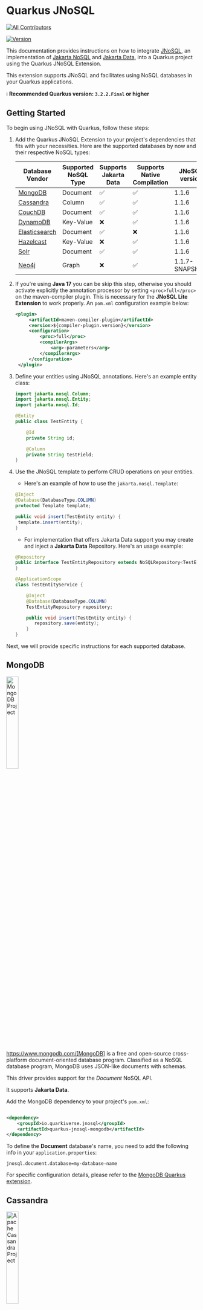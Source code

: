 # Quarkus JNoSQL

<!-- ALL-CONTRIBUTORS-BADGE:START - Do not remove or modify this section -->

[![All Contributors](https://img.shields.io/badge/all_contributors-1-orange.svg?style=flat-square)](#contributors-)

<!-- ALL-CONTRIBUTORS-BADGE:END -->

[![Version](https://img.shields.io/maven-central/v/io.quarkiverse.jnosql/quarkus-jnosql-core?logo=apache-maven&style=flat-square)](https://search.maven.org/artifact/io.quarkiverse.jnosql/quarkus-jnosql-core)

This documentation provides instructions on how to integrate [JNoSQL](https://www.jnosql.org/), an implementation of [Jakarta NoSQL](https://jakarta.ee/specifications/nosql/) and [Jakarta Data](https://jakarta.ee/specifications/data/), into a Quarkus project using the Quarkus JNoSQL Extension. 

This extension supports JNoSQL and facilitates using NoSQL databases in your Quarkus applications.

:information_source: **Recommended Quarkus version: `3.2.2.Final` or higher**

## Getting Started

To begin using JNoSQL with Quarkus, follow these steps:

1. Add the Quarkus JNoSQL Extension to your project's dependencies that fits with your necessities. Here are the supported
   databases by now and their respective NoSQL types:

   | Database Vendor                 | Supported NoSQL Type | Supports Jakarta Data     | Supports Native Compilation | JNoSQL version |
   |---------------------------------|----------------------|---------------------------| -------------------------- |----------------|
   | [MongoDB](#mongodb)             | Document             | ✅                         | ✅                          | 1.1.6          |
   | [Cassandra](#cassandra)         | Column               | ✅                         | ✅                          | 1.1.6          |
   | [CouchDB](#couchdb)             | Document             | ✅                         | ✅                          | 1.1.6          |
   | [DynamoDB](#dynamodb)           | Key-Value            | ❌                         | ✅                          | 1.1.6          |
   | [Elasticsearch](#elasticsearch) | Document             | ✅                         | ❌                          | 1.1.6          |
   | [Hazelcast](#hazelcast)         | Key-Value            | ❌                         | ✅                          | 1.1.6          |
   | [Solr](#solr)                   | Document             | ✅                         | ✅                          | 1.1.6          |
   | [Neo4j](#neo4j)                 | Graph                | ❌                          | ✅                          | 1.1.7-SNAPSHOT |


2. If you're using **Java 17** you can be skip this step, otherwise you should activate explicitly the annotation processor by setting `<proc>full</proc>` on the maven-compiler plugin. This is necessary for the **JNoSQL Lite Extension** to work properly. An `pom.xml` configuration example below:

   ```xml
   <plugin>
        <artifactId>maven-compiler-plugin</artifactId>
        <version>${compiler-plugin.version}</version>
        <configuration>
            <proc>full</proc>
            <compilerArgs>
                <arg>-parameters</arg>
            </compilerArgs>
        </configuration>
    </plugin>
   ```

3. Define your entities using JNoSQL annotations. Here's an example entity class:

   ```java
   import jakarta.nosql.Column;
   import jakarta.nosql.Entity;
   import jakarta.nosql.Id;

   @Entity
   public class TestEntity {

       @Id
       private String id;

       @Column
       private String testField;
   }
   ```

4. Use the JNoSQL template to perform CRUD operations on your entities.

   * Here's an example of how to use the `jakarta.nosql.Template`:
   
   ```java
   @Inject
   @Database(DatabaseType.COLUMN)
   protected Template template;

   public void insert(TestEntity entity) {
    template.insert(entity);
   }
   ```
   
   * For implementation that offers Jakarta Data support you may create and inject a **Jakarta Data** Repository. Here's an usage example:

   ```java
   @Repository
   public interface TestEntityRepository extends NoSQLRepository<TestEntity, String> {
   }
   
   @ApplicationScope
   class TestEntityService {
   
       @Inject
       @Database(DatabaseType.COLUMN)
       TestEntityRepository repository;
   
       public void insert(TestEntity entity) {
          repository.save(entity);
       }
   }
   ```

Next, we will provide specific instructions for each supported database.

## MongoDB

<img src="https://jnosql.github.io/img/logos/mongodb.png" alt="MongoDB Project" align="center" width="25%" height="25%"/>

https://www.mongodb.com/[MongoDB] is a free and open-source cross-platform document-oriented database program.
Classified as a NoSQL database program, MongoDB uses JSON-like documents with schemas.

This driver provides support for the *Document* NoSQL API.

It supports **Jakarta Data**.

Add the MongoDB dependency to your project's `pom.xml`:

```xml

<dependency>
    <groupId>io.quarkiverse.jnosql</groupId>
    <artifactId>quarkus-jnosql-mongodb</artifactId>
</dependency>
```

To define the **Document** database's name, you need to add the following info in your `application.properties`:

```properties
jnosql.document.database=my-database-name
```

For specific configuration details, please refer to the [MongoDB Quarkus extension](https://quarkus.io/guides/mongodb).

## Cassandra

<img src="https://jnosql.github.io/img/logos/cassandra.png" alt="Apache Cassandra Project" align="center" width="25%" height="25%"/>

[Apache Cassandra](https://cassandra.apache.org/) is a free and open-source distributed database management system designed to handle large amounts of data across many commodity servers, providing high availability with no single point of failure.

This driver provides support for the *Column* NoSQL API.

It supports **Jakarta Data**.

Add the Cassandra dependency to your project's `pom.xml`:

```xml

<dependency>
    <groupId>io.quarkiverse.jnosql</groupId>
    <artifactId>quarkus-jnosql-cassandra</artifactId>
</dependency>
```

To define the **Column** database's name, you need to add the following info in your `application.properties`:

```properties
jnosql.column.database=my-database-name
```

Please refer to the [Cassandra Quarkus extension](https://quarkus.io/guides/cassandra) for specific configuration
details.

## ArangoDB

<img src="https://jnosql.github.io/img/logos/ArangoDB.png" alt="ArangoDB Project" align="center" width="25%" height="25%" />

[ArangoDB](https://www.arangodb.com/) is a native multi-model database with flexible data models for documents, graphs,
and key-values.
Build high performance applications using a convenient SQL-like query language or JavaScript extensions.

This extension offers support for **Document** and **Key-Value** types. Also, it provides support for **Jakarta Data** for Document NoSQL Entities.

Add the ArangoDB dependency to your project's `pom.xml`:

```xml

<dependency>
    <groupId>io.quarkiverse.jnosql</groupId>
    <artifactId>quarkus-jnosql-arangodb</artifactId>
    <version>${quarkus-jnosql.version}</version>
</dependency>
```

To define the **Key-Value** database's name, you need to add the following info in your `application.properties`:

```properties
jnosql.keyvalue.database=my-database-name
```

To define the **Document** database's name, you need to add the following info in your `application.properties`:

```properties
jnosql.document.database=my-database-name
```

For specific configuration details, please refer to
the [ArangoDB JNoSQL driver](https://github.com/eclipse/jnosql-databases#arangodb).

## DynamoDB

<img src="https://user-images.githubusercontent.com/6509926/70553550-f033b980-1b40-11ea-9192-759b3b1053b3.png" align="center" width="50%" height="50%"/>

[Amazon DynamoDB](https://aws.amazon.com/dynamodb/) is a fully managed, serverless, key-value and document NoSQL database designed to run high-performance applications at any scale. DynamoDB offers built-in security, continuous backups, automated multi-Region replication, in-memory caching, and data import and export tools.

This driver has support for two NoSQL API types: *Key-Value*.

Add the DynamoDB dependency to your project's `pom.xml`:

```xml

<dependency>
    <groupId>io.quarkiverse.jnosql</groupId>
    <artifactId>quarkus-jnosql-dynamodb</artifactId>
</dependency>
```

To define the **Key-Value** database's name, you need to add the following info in your `application.properties`:

```properties
jnosql.keyvalue.database=my-database-name
```

Please refer to
the [DynamoDB Quarkiverse extension](https://quarkiverse.github.io/quarkiverse-docs/quarkus-amazon-services/dev/amazon-dynamodb.html)
for specific configuration details.

## Hazelcast

<img src="https://jnosql.github.io/img/logos/hazelcast.svg" alt="Hazelcast Project" align="center" width="25%" height="25%"/>

[Hazelcast](https://hazelcast.com/) is an open source in-memory data grid based on Java.

This driver provides support for the *Key-Value* NoSQL API.

Add the Hazelcast dependency to your project's `pom.xml`:

```xml

<dependency>
    <groupId>io.quarkiverse.jnosql</groupId>
    <artifactId>quarkus-jnosql-hazelcast</artifactId>
</dependency>
```

To define the **Key-Value** database's name, you need to add the following info in your `application.properties`:

```properties
jnosql.keyvalue.database=my-database-name
```

Please refer to the [Quarkus Hazelcast extension](https://github.com/hazelcast/quarkus-hazelcast-client) for specific
configuration details.

## CouchDB

<img src="https://www.jnosql.org/img/logos/couchdb.png" alt="CouchDB" align="center" width="25%" height="25%"/>

The [CouchDB](https://couchdb.apache.org/) driver provides an API integration between Java and the database through a standard communication level.

This driver provides support for the *Document* NoSQL API.

It supports **Jakarta Data**.

Add the CouchDB dependency to your project's `pom.xml`:

```xml

<dependency>
    <groupId>io.quarkiverse.jnosql</groupId>
    <artifactId>quarkus-jnosql-couchdb</artifactId>
</dependency>
```

To define the **Document** database's name, you need to add the following info in your `application.properties`:

```properties
jnosql.document.database=my-database-name
```

For specific configuration details, please refer to
the [CouchDB JNoSQL driver](https://github.com/eclipse/jnosql-databases#couchdb).

## Elasticsearch

<img src="https://jnosql.github.io/img/logos/elastic.svg" alt="Elasticsearch Project" align="center" width="25%" height="25%"/>

[Elasticsearch](https://www.elastic.co/) is a search engine based on Lucene.  
It provides a distributed, multitenant-capable full-text search engine with an HTTP web interface and schema-free JSON documents.  
Elasticsearch is developed in Java and is released as open source under the terms of the Apache License. Elasticsearch is the most popular enterprise search engine followed by Apache Solr, also based on Lucene.

This driver provides support for the *Document* NoSQL API.

It supports **Jakarta Data**.

:information_source: **It does not support native compilation, unfortunately.**

Add the Elasticsearch dependency to your project's `pom.xml`:

```xml

<dependency>
    <groupId>io.quarkiverse.jnosql</groupId>
    <artifactId>quarkus-jnosql-elasticsearch</artifactId>
</dependency>
```

To define the **Document** database's name, you need to add the following info in your `application.properties`:

```properties
jnosql.document.database=my-database-name
```
Please refer to
the [Elasticsearch Quarkus extension](https://quarkus.io/guides/elasticsearch#using-the-elasticsearch-java-client) for
specific configuration details.

## Solr

<img src="https://jnosql.github.io/img/logos/solr.svg" alt="Apache Solr Project" align="center" width="25%" height="25%"/>

[Solr](https://solr.apache.org/) is an open-source enterprise-search platform, written in Java, from the Apache Lucene project.
Its major features include full-text search, hit highlighting, faceted search, real-time indexing, dynamic clustering, database integration, NoSQL features and rich document (e.g., Word, PDF) handling.
Providing distributed search and index replication, Solr is designed for scalability and fault tolerance.
Solr is widely used for enterprise search and analytics use cases and has an active development community and regular releases.

This driver provides support for the *Document* NoSQL API.

It supports **Jakarta Data**.

Add the Solr dependency to your project's `pom.xml`:

```xml

<dependency>
    <groupId>io.quarkiverse.jnosql</groupId>
    <artifactId>quarkus-jnosql-solr</artifactId>
</dependency>
```

For specific configuration details, please refer to
the [Solr JNoSQL driver](https://github.com/eclipse/jnosql-databases#solr).


## Neo4j

<img src="https://jnosql.github.io/img/logos/neo4j.png" alt="Neo4J Project" align="center" width="40%" height="40%"/>

[Neo4J](https://neo4j.com/) is a highly scalable, native graph database designed to manage complex relationships in data. It enables developers to build applications that leverage the power of graph traversal, pattern matching, and high-performance querying using the **Cypher** query language.

This API provides support for **Graph** database operations, including entity persistence, query execution via Cypher, and relationship traversal.

:information_source: This extension is using the **org.eclipse.jnosql.databases:jnosql-neo4j:1.1.7-SNAPSHOT**

```xml

<dependency>
    <groupId>io.quarkiverse.jnosql</groupId>
    <artifactId>quarkus-jnosql-neo4j</artifactId>
</dependency>
```

Now, you can use the `org.eclipse.jnosql.mapping.graph.GraphTemplate`, a `jakarta.nosql.Template` specialized interface, to perform CRUD operations on your entities.

* Here's an example of how to use the `jakarta.nosql.Template`:

  ```java
  @Inject
  @Database(DatabaseType.GRAPH)
  protected GraphTemplate template;

  public void insert(TestEntity entity) {
   template.insert(entity);
  }
  ```

To use the **org.eclipse.jnosql.databases:jnosql-neo4j:1.1.7-SNAPSHOT** API, you need to add the following repositories to your `pom.xml` or to your `$HOME/.m2/settings.xml`:

```xml
    <repositories>
        <repository>
            <id>jakarta.sonatype.org-snapshot</id>
            <url>https://jakarta.oss.sonatype.org/content/repositories/snapshots/</url>
            <releases>
                <enabled>false</enabled>
            </releases>
            <snapshots>
                <enabled>true</enabled>
            </snapshots>
        </repository>
        <repository>
            <id>oss.sonatype.org-snapshot</id>
            <url>https://oss.sonatype.org/content/repositories/snapshots</url>
            <releases>
                <enabled>false</enabled>
            </releases>
            <snapshots>
                <enabled>true</enabled>
            </snapshots>
        </repository>
    </repositories>
```


For specific configuration details, please refer to the [Quarkus Neo4j extension](https://docs.quarkiverse.io/quarkus-neo4j/dev/index.html).

## Contributors ✨

Thanks to these wonderful people ([emoji key](https://allcontributors.org/docs/en/emoji-key)) for their contributions:

<!-- ALL-CONTRIBUTORS-LIST:START - Do not remove or modify this section -->

<!-- prettier-ignore-start -->

<!-- markdownlint-disable -->

<table>
   <tbody>
      <tr>
         <td align="center" valign="top" width="14.28%"><a href="https://github.com/amoscatelli"><img src="https://avatars.githubusercontent.com/u/16684470" width="100px" alt="amoscatelli"/><br /><sub><b>amoscatelli</b></sub></a><br /><a href="https://github.com/quarkiverse/quarkus-jnosql/commits?author=amoscatelli" title="Code">💻</a> <a href="#maintenance-amoscatelli" title="Maintenance">🚧</a></td>
      </tr>
   </tbody>
</table>
<!-- markdownlint-restore -->
<!-- prettier-ignore-end -->
<!-- ALL-CONTRIBUTORS-LIST:END -->

This project follows the [all-contributors](https://github.com/all-contributors/all-contributors) specification.
Contributions of any kind are welcome!
